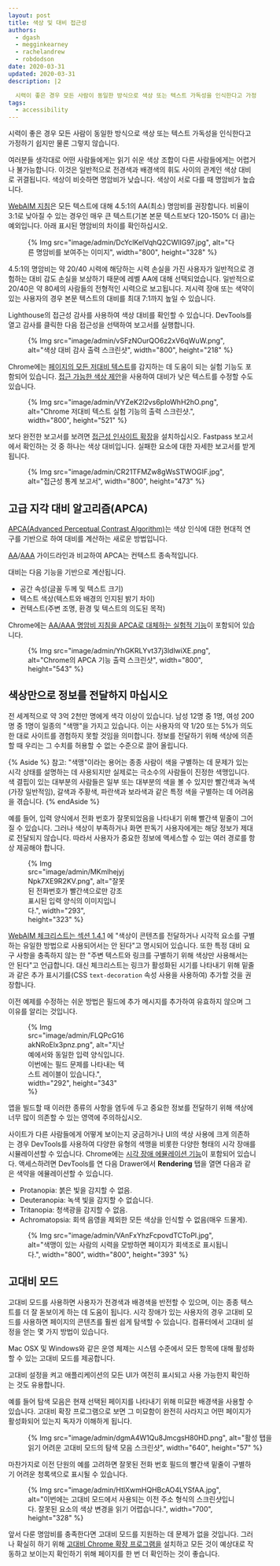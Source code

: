 ```yaml
---
layout: post
title: 색상 및 대비 접근성
authors:
  - dgash
  - megginkearney
  - rachelandrew
  - robdodson
date: 2020-03-31
updated: 2020-03-31
description: |2

  시력이 좋은 경우 모든 사람이 동일한 방식으로 색상 또는 텍스트 가독성을 인식한다고 가정하기 쉽지만 물론 그렇지 않습니다.
tags:
  - accessibility
---
```


시력이 좋은 경우 모든 사람이 동일한 방식으로 색상 또는 텍스트 가독성을 인식한다고 가정하기 쉽지만 물론 그렇지 않습니다.

여러분들 생각대로 어떤 사람들에게는 읽기 쉬운 색상 조합이 다른 사람들에게는 어렵거나 불가능합니다. 이것은 일반적으로 전경색과 배경색의 휘도 사이의 관계인 색상 대비로 귀결됩니다. 색상이 비슷하면 명암비가 낮습니다. 색상이 서로 다를 때 명암비가 높습니다.

[WebAIM 지침](https://webaim.org/standards/wcag/)은 모든 텍스트에 대해 4.5:1의 AA(최소) 명암비를 권장합니다. 비율이 3:1로 낮아질 수 있는 경우인 매우 큰 텍스트(기본 본문 텍스트보다 120-150% 더 큼)는 예외입니다. 아래 표시된 명암비의 차이를 확인하십시오.

<figure>{% Img src="image/admin/DcYclKelVqhQ2CWlIG97.jpg", alt="다른 명암비를 보여주는 이미지", width="800", height="328" %}</figure>

4.5:1의 명암비는 약 20/40 시력에 해당하는 시력 손실을 가진 사용자가 일반적으로 경험하는 대비 감도 손실을 보상하기 때문에 레벨 AA에 대해 선택되었습니다. 일반적으로 20/40은 약 80세의 사람들의 전형적인 시력으로 보고됩니다. 저시력 장애 또는 색약이 있는 사용자의 경우 본문 텍스트의 대비를 최대 7:1까지 높일 수 있습니다.

Lighthouse의 접근성 감사를 사용하여 색상 대비를 확인할 수 있습니다. DevTools를 열고 감사를 클릭한 다음 접근성을 선택하여 보고서를 실행합니다.

<figure>{% Img src="image/admin/vSFzNOurQO6z2xV6qWuW.png", alt="색상 대비 감사 출력 스크린샷", width="800", height="218" %}</figure>

Chrome에는 [페이지의 모든 저대비 텍스트](https://developers.google.com/web/updates/2020/10/devtools#css-overview)를 감지하는 데 도움이 되는 실험 기능도 포함되어 있습니다. [접근 가능한 색상 제안](https://developers.google.com/web/updates/2020/08/devtools#accessible-color)을 사용하여 대비가 낮은 텍스트를 수정할 수도 있습니다.

<figure>{% Img src="image/admin/VYZeK2l2vs6pIoWhH2hO.png", alt="Chrome 저대비 텍스트 실험 기능의 출력 스크린샷.", width="800", height="521" %}</figure>

보다 완전한 보고서를 보려면 [접근성 인사이트 확장](https://accessibilityinsights.io/)을 설치하십시오. Fastpass 보고서에서 확인하는 것 중 하나는 색상 대비입니다. 실패한 요소에 대한 자세한 보고서를 받게 됩니다.

<figure>{% Img src="image/admin/CR21TFMZw8gWsSTWOGIF.jpg", alt="접근성 통계 보고서", width="800", height="473" %}</figure>

## 고급 지각 대비 알고리즘(APCA)

[APCA(Advanced Perceptual Contrast Algorithm)](https://w3c.github.io/silver/guidelines/methods/Method-font-characteristic-contrast.html)는 색상 인식에 대한 현대적 연구를 기반으로 하여 대비를 계산하는 새로운 방법입니다.

[AA](https://www.w3.org/WAI/WCAG21/quickref/#contrast-minimum)/[AAA](https://www.w3.org/WAI/WCAG21/quickref/#contrast-enhanced) 가이드라인과 비교하여 APCA는 컨텍스트 종속적입니다.

대비는 다음 기능을 기반으로 계산됩니다.

- 공간 속성(글꼴 두께 및 텍스트 크기)
- 텍스트 색상(텍스트와 배경의 인지된 밝기 차이)
- 컨텍스트(주변 조명, 환경 및 텍스트의 의도된 목적)

Chrome에는 [AA/AAA 명암비 지침을 APCA로 대체하는 실험적 기능](https://developers.google.com/web/updates/2021/01/devtools#apca)이 포함되어 있습니다.

<figure>{% Img src="image/admin/YhGKRLYvt37j3ldlwiXE.png", alt="Chrome의 APCA 기능 출력 스크린샷", width="800", height="543" %}</figure>

## 색상만으로 정보를 전달하지 마십시오

전 세계적으로 약 3억 2천만 명에게 색각 이상이 있습니다. 남성 12명 중 1명, 여성 200명 중 1명이 일종의 "색맹"을 가지고 있습니다. 이는 사용자의 약 1/20 또는 5%가 의도한 대로 사이트를 경험하지 못할 것임을 의미합니다. 정보를 전달하기 위해 색상에 의존할 때 우리는 그 수치를 허용할 수 없는 수준으로 끌어 올립니다.

{% Aside %} 참고: "색맹"이라는 용어는 종종 사람이 색을 구별하는 데 문제가 있는 시각 상태를 설명하는 데 사용되지만 실제로는 극소수의 사람들이 진정한 색맹입니다. 색 결핍이 있는 대부분의 사람들은 일부 또는 대부분의 색을 볼 수 있지만 빨간색과 녹색(가장 일반적임), 갈색과 주황색, 파란색과 보라색과 같은 특정 색을 구별하는 데 어려움을 겪습니다. {% endAside %}

예를 들어, 입력 양식에서 전화 번호가 잘못되었음을 나타내기 위해 빨간색 밑줄이 그어질 수 있습니다. 그러나 색상이 부족하거나 화면 판독기 사용자에게는 해당 정보가 제대로 전달되지 않습니다. 따라서 사용자가 중요한 정보에 액세스할 수 있는 여러 경로를 항상 제공해야 합니다.

<figure style="width: 200px">{% Img src="image/admin/MKmlhejyjNpk7XE9R2KV.png", alt="잘못된 전화번호가 빨간색으로만 강조 표시된 입력 양식의 이미지입니다.", width="293", height="323" %}</figure>

[WebAIM 체크리스트는 섹션 1.4.1](https://webaim.org/standards/wcag/checklist#sc1.4.1) 에 "색상이 콘텐츠를 전달하거나 시각적 요소를 구별하는 유일한 방법으로 사용되어서는 안 된다"고 명시되어 있습니다. 또한 특정 대비 요구 사항을 충족하지 않는 한 "주변 텍스트와 링크를 구별하기 위해 색상만 사용해서는 안 된다"고 언급합니다. 대신 체크리스트는 링크가 활성화된 시기를 나타내기 위해 밑줄과 같은 추가 표시기를(CSS `text-decoration` 속성 사용을 사용하여) 추가할 것을 권장합니다.

이전 예제를 수정하는 쉬운 방법은 필드에 추가 메시지를 추가하여 유효하지 않으며 그 이유를 알리는 것입니다.

<figure style="width: 200px">{% Img src="image/admin/FLQPcG16akNRoElx3pnz.png", alt="지난 예에서와 동일한 입력 양식입니다. 이번에는 필드 문제를 나타내는 텍스트 레이블이 있습니다.", width="292", height="343" %}</figure>

앱을 빌드할 때 이러한 종류의 사항을 염두에 두고 중요한 정보를 전달하기 위해 색상에 너무 많이 의존할 수 있는 영역에 주의하십시오.

사이트가 다른 사람들에게 어떻게 보이는지 궁금하거나 UI의 색상 사용에 크게 의존하는 경우 DevTools를 사용하여 다양한 유형의 색맹을 비롯한 다양한 형태의 시각 장애를 시뮬레이션할 수 있습니다. Chrome에는 [시각 장애 에뮬레이션 기능](https://developers.google.com/web/updates/2020/03/devtools#vision-deficiencies)이 포함되어 있습니다. 액세스하려면 DevTools를 연 다음 Drawer에서 **Rendering** 탭을 열면 다음과 같은 색약을 에뮬레이션할 수 있습니다.

- Protanopia: 붉은 빛을 감지할 수 없음.
- Deuteranopia: 녹색 빛을 감지할 수 없습니다.
- Tritanopia: 청색광을 감지할 수 없음.
- Achromatopsia: 회색 음영을 제외한 모든 색상을 인식할 수 없음(매우 드물게).

<figure>{% Img src="image/admin/VAnFxYhzFcpovdTCToPl.jpg", alt="색맹이 있는 사람의 시력을 모방하면 페이지가 회색조로 표시됩니다.", width="800", width="800", height="393" %}</figure>

## 고대비 모드

고대비 모드를 사용하면 사용자가 전경색과 배경색을 반전할 수 있으며, 이는 종종 텍스트를 더 잘 돋보이게 하는 데 도움이 됩니다. 시각 장애가 있는 사용자의 경우 고대비 모드를 사용하면 페이지의 콘텐츠를 훨씬 쉽게 탐색할 수 있습니다. 컴퓨터에서 고대비 설정을 얻는 몇 가지 방법이 있습니다.

Mac OSX 및 Windows와 같은 운영 체제는 시스템 수준에서 모든 항목에 대해 활성화할 수 있는 고대비 모드를 제공합니다.

고대비 설정을 켜고 애플리케이션의 모든 UI가 여전히 표시되고 사용 가능한지 확인하는 것도 유용합니다.

예를 들어 탐색 모음은 현재 선택된 페이지를 나타내기 위해 미묘한 배경색을 사용할 수 있습니다. 고대비 확장 프로그램으로 보면 그 미묘함이 완전히 사라지고 어떤 페이지가 활성화되어 있는지 독자가 이해하게 됩니다.

<figure style="width: 500px">{% Img src="image/admin/dgmA4W1Qu8JmcgsH80HD.png", alt="활성 탭을 읽기 어려운 고대비 모드의 탐색 모음 스크린샷", width="640", height="57" %}</figure>

마찬가지로 이전 단원의 예를 고려하면 잘못된 전화 번호 필드의 빨간색 밑줄이 구별하기 어려운 청록색으로 표시될 수 있습니다.

<figure>{% Img src="image/admin/HtlXwmHQHBcAO4LYSfAA.jpg", alt="이번에는 고대비 모드에서 사용되는 이전 주소 형식의 스크린샷입니다. 잘못된 요소의 색상 변경을 읽기 어렵습니다.", width="700", height="328" %}</figure>

앞서 다룬 명암비를 충족한다면 고대비 모드를 지원하는 데 문제가 없을 것입니다. 그러나 확실히 하기 위해 [고대비 Chrome 확장 프로그램을](https://chrome.google.com/webstore/detail/high-contrast/djcfdncoelnlbldjfhinnjlhdjlikmph) 설치하고 모든 것이 예상대로 작동하고 보이는지 확인하기 위해 페이지를 한 번 더 확인하는 것이 좋습니다.
